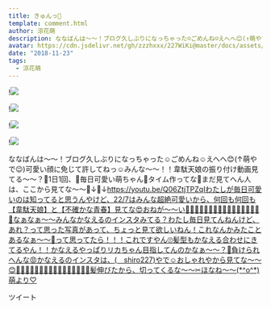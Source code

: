 ```yaml
---
title: きゅんっ💓
template: comment.html
author: 涼花萌
description: ななばんは～～！ブログ久しぶりになっちゃった☺️ごめんね☺️えへへ😊(↑萌やで😉)可愛い顔に免じて許してねっ☺️みんな〜〜！！韋駄天娘の振り付け動画見てる〜〜？👀1日1回、💓毎日可愛い萌ちゃん💓タイム作ってな🙈まだ...
avatar: https://cdn.jsdelivr.net/gh/zzzhxxx/227WiKi@master/docs/assets/photo/avatar/moe.jpg
date: "2018-11-23"
tags:
  - 涼花萌
---
```


!![](https://cdn.jsdelivr.net/gh/227WiKi/227WiKi-image@master/blog-image/moe-2018-11-23_1.jpg)

!![](https://cdn.jsdelivr.net/gh/227WiKi/227WiKi-image@master/blog-image/moe-2018-11-23_2.jpg)

!![](https://cdn.jsdelivr.net/gh/227WiKi/227WiKi-image@master/blog-image/moe-2018-11-23_3.jpg)

!![](https://cdn.jsdelivr.net/gh/227WiKi/227WiKi-image@master/blog-image/moe-2018-11-23_4.jpg)


ななばんは～～！ブログ久しぶりになっちゃった☺️ごめんね☺️えへへ😊(↑萌やで😉)可愛い顔に免じて許してねっ☺️みんな〜〜！！韋駄天娘の振り付け動画見てる〜〜？👀1日1回、💓毎日可愛い萌ちゃん💓タイム作ってな🙈まだ見てへん人は、ここから見てな〜〜💓↓👀↓https://youtu.be/Q06ZtjTPZqIわたしが毎日可愛いのは知ってると思うんやけど、22/7はみんな超絶可愛いから、何回も何回も【韋駄天娘】と【不確かな青春】見てな😍おねが〜〜い💓💄🍰💄🍰💄🍰💄🍰💄🍰💄🍰💄🍰💄🍰なぁなぁ〜〜みんなかなえるのインスタみてる？わたし毎日見てんねんけど、あれ？って思った写真があって、ちょっと見て欲しいねん！これなんかみたことあるなぁ〜〜🤔って思ってたら！！！これですやん🙄髪型もかなえる合わせにきてるやん！！かなえるやっぱりリカちゃん目指してんのかなぁ〜〜？🤔負けられへんな😡かなえるのインスタは、(＿shiro227)やで☺️おしゃれやから見てな〜〜😊🍰💄🍰💄🍰💄🍰💄🍰💄🍰💄🍰💄🍰💄髪伸びたから、切ってくるな〜〜✂︎ほなね〜〜(*^o^*)萌より♡


ツイート



